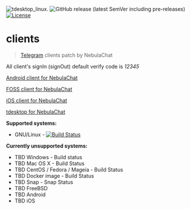 ![tdesktop_linux.](https://github.com/nonlinear-chaos-order-etc-etal/nebula-fork-clients-localhost/workflows/tdesktop_linux./badge.svg) ![GitHub release (latest SemVer including pre-releases)](https://img.shields.io/github/v/release/nonlinear-chaos-order-etc-etal/nebula-fork-clients-localhost?include_prereleases&label=latest-release&sort=semver)
[![License](https://img.shields.io/github/license/nonlinear-chaos-order-etc-etal/nebula-fork-clients-localhost.svg)](https://github.com/nonlinear-chaos-order-etc-etal/nebula-fork-clients-localhost/blob/master/LICENSE)

# clients
> [Telegram](https://telegram.org) clients patch by NebulaChat

All client's signIn (signOut) default verify code is *12345*

[Android client for NebulaChat](Telegram-Android) 

[FOSS client for NebulaChat](Telegram-FOSS)

[iOS client for NebulaChat](Telegram-iOS)

[tdesktop for NebulaChat](tdesktop)

**Supported systems:**

* GNU/Linux - [![Build Status](https://github.com/nonlinear-chaos-order-etc-etal/nebula-fork-clients-localhost/workflows/tdesktop_linux./badge.svg)](https://github.com/nonlinear-chaos-order-etc-etal/nebula-fork-clients-localhost/actions)
 
**Currently unsupported systems:**

* TBD Windows - Build status
* TBD Mac OS X - Build Status
* TBD CentOS / Fedora / Mageia - Build Status
* TBD Docker image - Build Status
* TBD Snap - Snap Status
* TBD FreeBSD
* TBD Android
* TBD iOS
